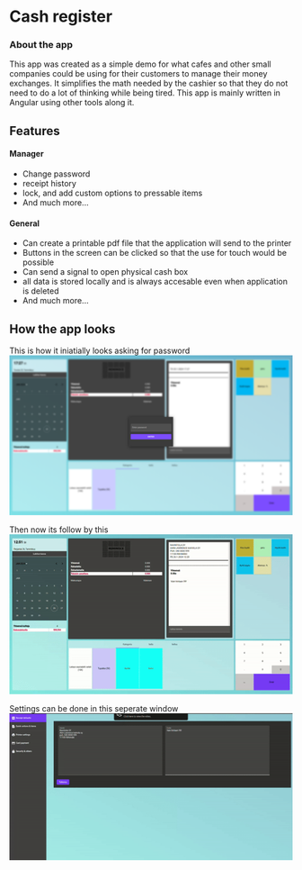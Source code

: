 # Cash register
### About the app

This app was created as a simple demo for what cafes and other small companies could be using for their customers to manage their money exchanges. It simplifies the math needed by the cashier so that they do not need to do a lot of thinking while being tired. This app is mainly written in Angular using other tools along it.

## Features
#### Manager 
* Change password 
* receipt history
* lock, and add custom options to pressable items
* And much more...

#### General
* Can create a printable pdf file that the application will send to the printer
* Buttons in the screen can be clicked so that the use for touch would be possible
* Can send a signal to open physical cash box
* all data is stored locally and is always accesable even when application is deleted
* And much more...

## How the app looks
This is how it iniatially looks asking for password
<br/>
![](assets/1.png)

Then now its follow by this
<br/>
![](assets/1.gif)

Settings can be done in this seperate window
<br/>
![](assets/2.gif)

